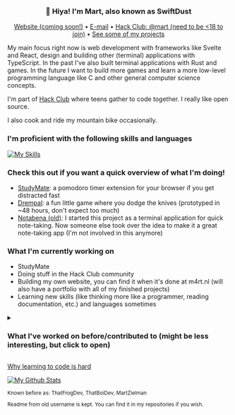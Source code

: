 <h3 align="center">👋 Hiya! I'm Mart, also known as SwiftDust</h3>
<p align="center">
  <a href="#">Website (coming soon!)</a> •
  <a href="mailto:martzielman10@gmail.com">E-mail</a> •
  <a href="https://hackclub.com/slack">Hack Club: @mart (need to be <18 to join)</a> •
  <a href="https://github.com/SwiftDust/?tab=repositories">See some of my projects</a>
</p>

My main focus right now is web development with frameworks like Svelte and React, design and building other (terminal) applications with TypeScript. In the past I've also built terminal applications with Rust and games. In the future I want to build more games and learn a more low-level programming language like C and other general computer science concepts.

I'm part of [Hack Club](https://hackclub.com) where teens gather to code together. I really like open source.

I also cook and ride my mountain bike occasionally.

### I'm proficient with the following skills and languages
<a align="center">[![My Skills](https://skillicons.dev/icons?i=windows,linux,git,github,powershell,bash,js,ts,py,html,css,svelte,tailwind,nodejs,bun,figma,vscode,neovim)](https://skillicons.dev)</a>

### Check this out if you want a quick overview of what I'm doing!
- [StudyMate](https://github.com/thatfrogdev/studymate): a pomodoro timer extension for your browser if you get distracted fast
- [Drempal](https://swiftdust.itch.io/drempal): a fun little game where you dodge the knives (prototyped in ~48 hours, don't expect too much)
- [Notabena (old)](https://github.com/The-Notabena-Organization/notabena-public-archive): I started this project as a terminal application for quick note-taking. Now someone else took over the idea to make it a great note-taking app (I'm not involved in this anymore)
  

### What I'm currently working on
- StudyMate
- Doing stuff in the Hack Club community
- Building my own website, you can find it when it's done at m4rt.nl (will also have a portfolio with all of my finished projects)
- Learning new skills (like thinking more like a programmer, reading documentation, etc.) and languages sometimes

<details>
  <summary><h3>What I've worked on before/contributed to (might be less interesting, but click to open)</h3></summary>
  
  - Contributing to and making my own games in Python, Godot and GDevelop. A few examples that I contributed to are [Project: SCP](https://github.com/starstriker112/projectscp), [Solitude](https://https://itch.io/jam/game-off-2023/rate/2397851) and a few more games that aren't on GitHub. I made [Drempal](https://github.com/SwiftDust) myself and some more games using Godot and Python. I also contributed to [DS Game Engine](https://github.com/dark-snake-games/dark-snake-engine) and to [Godot](https://github.com/godotengine)
  - Contributing to [Sokora](https://github.com/sokoradesu), a bot to make managing a community easier on Discord (I used Discord before to find other people that code too; now I don't use it anymore)
  - Occasionally working on and contributing to some open source projects
    
</details>

[Why learning to code is hard](https://dev.to/theodinproject/why-learning-to-code-is-so-damn-hard-11nn)

<a href="http://www.github.com/SwiftDust"><img src="https://github-readme-stats.vercel.app/api?username=ThatFrogDev&show_icons=true&count_private=true&theme=radical" alt="My Github Stats" /></a>

<sub> 
Known before as:
ThatFrogDev, ThatBoiDev, MartZielman 

Readme from old username is kept. You can find it in my repositories if you wish.
</sub>
